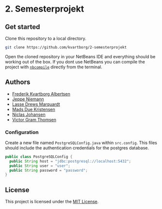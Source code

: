 # 2. Semesterprojekt

## Get started

Clone this repository to a local directory.
```sh
git clone https://github.com/kvartborg/2-semesterprojekt
```
Open the cloned repository in your NetBeans IDE and everything should be
working out of the box.
If you dont use NetBeans you can compile the project with [`nbcompile`](https://github.com/kvartborg/nbcompile)
directly from the terminal.

## Authors

  - [Frederik Kvartborg Albertsen](https://github.com/kvartborg)
  - [Jeppe Niemann](https://github.com/GGkarma)
  - [Lasse Drews Marquardt](https://github.com/Ladremarq)
  - [Mads Due Kristensen](https://github.com/MadsDueKristensen)
  - [Niclas Johansen](https://github.com/NJohansen)
  - [Victor Gram Thomsen](https://github.com/grammeaway)

### Configuration
Create a new file named `PostgreSQLConfig.java` within `src.config`. This files should include the authentication credentials for the postgres database.
```java
public class PostgreSQLConfig {
  public String host = "jdbc:postgresql://localhost:5432";
  public String user = "user";
  public String password = "password";
}
```

## License

This project is licensed under the [MIT License](https://github.com/kvartborg/1-semesterprojekt/blob/master/LICENSE).
